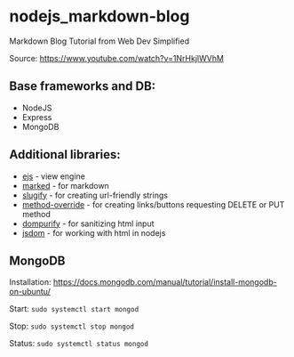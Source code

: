# nodejs_markdown-blog
Markdown Blog Tutorial from Web Dev Simplified

Source: https://www.youtube.com/watch?v=1NrHkjlWVhM

## Base frameworks and DB:

* NodeJS
* Express
* MongoDB

## Additional libraries:
* [ejs](https://ejs.co/) - view engine
* [marked](https://marked.js.org/) - for markdown
* [slugify](https://github.com/simov/slugify) - for creating url-friendly strings
* [method-override](https://github.com/expressjs/method-override) - for creating links/buttons requesting DELETE or PUT method
* [dompurify](https://github.com/cure53/DOMPurify) - for sanitizing html input
* [jsdom](https://github.com/jsdom/jsdom) - for working with html in nodejs

## MongoDB
Installation: https://docs.mongodb.com/manual/tutorial/install-mongodb-on-ubuntu/

Start: ``` sudo systemctl start mongod ```

Stop: ``` sudo systemctl stop mongod ```

Status: ``` sudo systemctl status mongod ```

